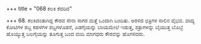 +++
title = "068 ಕಲಕಿ ಕೆದರಿದ"

+++
68. ಕಲಕಿದಂತಾಗಿದ್ದ ಕೌರವ ಸೇನಾ ಸಾಗರ ಮತ್ತೆ ಒಂದಾಗಿ ಬಂದಿತು. ಅರಳಿದ ಛತ್ರಿಗಳ ಸಾಲಿನ ವೈಭವ. ವಾದ್ಯ ಕೋಟಿಗಳ ಶಬ್ದ ಕಹಳೆಗಳ ಶಬ್ದಗಳೊಡನೆ, ಎಡಗೈಯನ್ನು ಬಾಯಮೇಲೆ ಇಡುತ್ತ, ಶತ್ರುಗಳನ್ನು ಬೈಯುತ್ತ ಬೊಬ್ಬೆ ಹೊಯ್ಯುತ್ತ ಬಲಗೈಯನ್ನು ತೂಗುತ್ತ ಬಂದ ವಂದಿ ಮಾಗಧರು ಕೌರವನ್ನು ಹೊಗಳಿದರು.